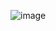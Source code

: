 ![image](https://user-images.githubusercontent.com/11890057/210199098-e9ef266f-06e6-4526-9190-ab8daddd3d0e.png)
